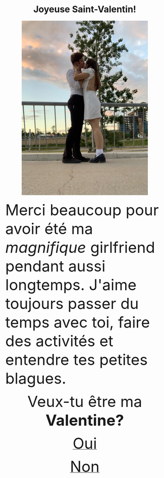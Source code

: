 <html lang="en">
<head>
  <meta charset="UTF-8">
  <meta name="viewport" content="width=device-width, initial-scale=1.0">
  <style>
    body {background-color: lightbeige;}
  </style>
</head>
<h1 style="text-align: center;">Joyeuse Saint-Valentin!</h1>
<center>
  <img src="IMG_5124.JPG" alt="Cute couple kissing" style="float:center;width:400px;height:550px;">
</center>
<p><font size="10">Merci beaucoup pour avoir été ma <i>magnifique</i> girlfriend pendant aussi longtemps. J'aime toujours passer du temps avec toi, faire des activités et entendre tes petites blagues.</font></p>
<p style="text-align: center;"><font size="12">Veux-tu être ma <b>Valentine?</b></font></p>
<p style="text-align: center;"><a href="Oui.jpg"><font size="10">Oui</font></a></p>
<p style="text-align: center;"><a href="Non.jpg"><font size="10">Non</font></a></p>
</html>
